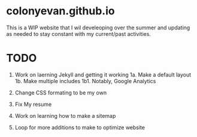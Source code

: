 # colonyevan.github.io

This is a WIP website that I wil develeoping over the summer and updating as needed to stay constant with my current/past activities.

# TODO

1.   Work on laerning Jekyll and getting it working
1a.  Make a default layout
1b.  Make multiple includes
1b1. Notably, Google Analytics

2. Change CSS formating to be my own

3. Fix My resume

4. Work on learning how to make a sitemap

5. Loop for more additions to make to optimize website